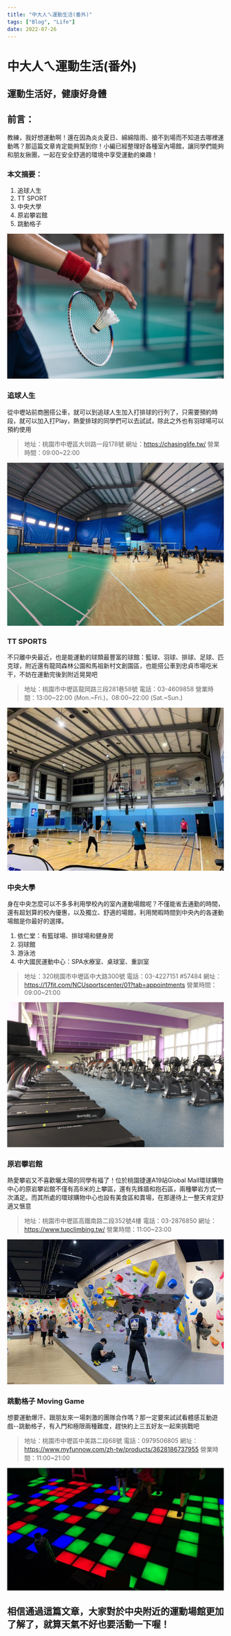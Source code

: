 ```yaml
---
title: "中大人ㄟ運動生活(番外)"
tags: ["Blog", "Life"]
date: 2022-07-26
---
```

# 中大人ㄟ運動生活(番外)

## 運動生活好，健康好身體

## 前言：

教練，我好想運動啊！還在因為炎炎夏日、綿綿陰雨、搶不到場而不知道去哪裡運動嗎？那這篇文章肯定能夠幫到你！小編已經整理好各種室內場館，讓同學們能夠和朋友揪團，一起在安全舒適的環境中享受運動的樂趣！

### 本文摘要：

1. 追球人生
2. TT SPORT
3. 中央大學
4. 原岩攀岩館
5. 跳動格子

![Image](https://raw.githubusercontent.com/NCU-FRESH/2024-blog/main/images/cfdaf790-5a79-11ed-b11a-f80f44a9f377.jpg)

### 追球人生

從中壢站前商圈搭公車，就可以到追球人生加入打排球的行列了，只需要預約時段，就可以加入打Play，熱愛排球的同學們可以去試試，除此之外也有羽球場可以預約使用

> 地址：桃園市中壢區大圳路一段178號
網址：https://chasinglife.tw/
營業時間：09:00~22:00
> 

![Image](https://raw.githubusercontent.com/NCU-FRESH/2024-blog/main/images/1-2.jpg)

### TT SPORTS

不只離中央最近，也是能運動的球類最豐富的球館：籃球、羽球、排球、足球、匹克球，附近還有龍岡森林公園和馬祖新村文創園區，也能搭公車到忠貞市場吃米干，不妨在運動完後到附近晃晃吧

> 地址：桃園市中壢區龍岡路三段281巷58號
電話：03-4609858
營業時間：13:00~22:00 (Mon.~Fri.)，08:00~22:00 (Sat.~Sun.)
> 

![Image](https://raw.githubusercontent.com/NCU-FRESH/2024-blog/main/images/l_965262117545863162.jpg)

### 中央大學

身在中央怎麼可以不多多利用學校內的室內運動場館呢？不僅能省去通勤的時間，還有超划算的校內優惠，以及獨立、舒適的場館，利用閒暇時間到中央內的各運動場館是你最好的選擇。

1. 依仁堂：有籃球場、排球場和健身房
2. 羽球館
3. 游泳池
4. 中大國民運動中心：SPA水療室、桌球室、重訓室

> 地址：320桃園市中壢區中大路300號
電話：03-4227151 #57484
網址：https://17fit.com/NCUsportscenter/01?tab=appointments
營業時間：09:00~21:00
> 

![Image](https://raw.githubusercontent.com/NCU-FRESH/2024-blog/main/images/1656480996.jpg)

### 原岩攀岩館

熱愛攀岩又不喜歡曬太陽的同學有福了！位於桃園捷運A19站Global Mall環球購物中心的原岩攀岩館不僅有高8米的上攀區，還有先鋒牆和抱石區，兩種攀岩方式一次滿足。而其所處的環球購物中心也設有美食區和賣場，在那邊待上一整天肯定舒適又愜意

> 地址：桃園市中壢區高鐵南路二段352號4樓
電話：03-2876850
網址：https://www.tupclimbing.tw/
營業時間：11:00~23:00
> 

![Image](https://raw.githubusercontent.com/NCU-FRESH/2024-blog/main/images/249280179_326189349315500_281095055318182366_n.jpg)

### 跳動格子 Moving Game

想要運動爆汗、跟朋友來一場刺激的團隊合作嗎？那一定要來試試看體感互動遊戲--跳動格子，有入門和極限兩種難度，趕快約上三五好友一起來挑戰吧

> 地址：桃園市中壢區中美路二段68號
電話：0979506805
網址：https://www.myfunnow.com/zh-tw/products/3628186737955
營業時間：11:00~21:00
> 

![Image](https://raw.githubusercontent.com/NCU-FRESH/2024-blog/main/images/compassion_img.jpg)

## 相信通過這篇文章，大家對於中央附近的運動場館更加了解了，就算天氣不好也要活動一下喔！
